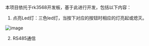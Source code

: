 本项目依托于rk3568开发板，基于此进行开发，包括以下内容：
1. 点亮Led灯：三色led灯，当按下对应的按钮时相应的灯亮起或熄灭。

![image](https://github.com/yuan455/rk3568/assets/127944852/ffbf706e-1c75-4b8a-85b2-4b4b98bf1c04)


2. RS485通信
